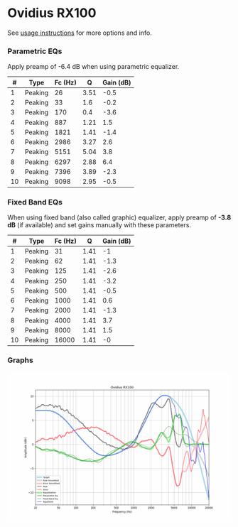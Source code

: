 # Ovidius RX100
See [usage instructions](https://github.com/jaakkopasanen/AutoEq#usage) for more options and info.

### Parametric EQs
Apply preamp of -6.4 dB when using parametric equalizer.

|   # | Type    |   Fc (Hz) |    Q |   Gain (dB) |
|-----|---------|-----------|------|-------------|
|   1 | Peaking |        26 | 3.51 |        -0.5 |
|   2 | Peaking |        33 | 1.6  |        -0.2 |
|   3 | Peaking |       170 | 0.4  |        -3.6 |
|   4 | Peaking |       887 | 1.21 |         1.5 |
|   5 | Peaking |      1821 | 1.41 |        -1.4 |
|   6 | Peaking |      2986 | 3.27 |         2.6 |
|   7 | Peaking |      5151 | 5.04 |         3.8 |
|   8 | Peaking |      6297 | 2.88 |         6.4 |
|   9 | Peaking |      7396 | 3.89 |        -2.3 |
|  10 | Peaking |      9098 | 2.95 |        -0.5 |

### Fixed Band EQs
When using fixed band (also called graphic) equalizer, apply preamp of **-3.8 dB** (if available) and set gains manually with these parameters.

|   # | Type    |   Fc (Hz) |    Q |   Gain (dB) |
|-----|---------|-----------|------|-------------|
|   1 | Peaking |        31 | 1.41 |        -1   |
|   2 | Peaking |        62 | 1.41 |        -1.3 |
|   3 | Peaking |       125 | 1.41 |        -2.6 |
|   4 | Peaking |       250 | 1.41 |        -3.2 |
|   5 | Peaking |       500 | 1.41 |        -0.5 |
|   6 | Peaking |      1000 | 1.41 |         0.6 |
|   7 | Peaking |      2000 | 1.41 |        -1.3 |
|   8 | Peaking |      4000 | 1.41 |         3.7 |
|   9 | Peaking |      8000 | 1.41 |         1.5 |
|  10 | Peaking |     16000 | 1.41 |        -0   |

### Graphs
![](./Ovidius%20RX100.png)
